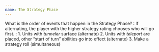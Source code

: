 ```yaml
---
name: The Strategy Phase
---
```

What is the order of events that happen in the Strategy Phase?
: If alternating, the player with the higher strategy rating chooses who will go first.
: 1. Units with _tunneler_ surface (alternate)
2. Units with _teleport_ are placed, other <q>start of turn</q> abilities go into effect (alternate)
3. Make a strategy roll (simultaneous)